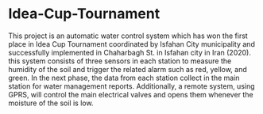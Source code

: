 # Idea-Cup-Tournament
This project is an automatic water control system which has won the first place in Idea Cup Tournament coordinated by Isfahan City municipality and successfully implemented in Chaharbagh St. in Isfahan city in Iran (2020). 
this system consists of three sensors in each station to measure the humidity of the soil and trigger the related alarm such as red, yellow, and green. 
In the next phase, the data from each station collect in the main station for water management reports. Additionally, a remote system, using GPRS, will control the main electrical valves and opens them whenever the moisture of the soil is low.
